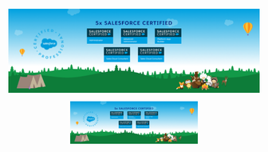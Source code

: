 [![Header](https://raw.githubusercontent.com/salesforceHarding/salesforceHarding/master/readme_header.png "Header")](https://some-url.dev/)


<p align="center">
  <img src="https://raw.githubusercontent.com/salesforceHarding/salesforceHarding/master/readme_header.png" width="256" title="Github Logo">
</p>
